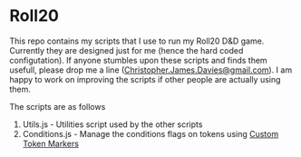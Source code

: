 # Roll20

This repo contains my scripts that I use to run my Roll20 D&D game.
Currently they are designed just for me (hence the hard coded configutation).
If anyone stumbles upon these scripts and finds them usefull, please drop me
a line (Christopher.James.Davies@gmail.com). I am happy to work on improving the
scripts if other people are actually using them.

The scripts are as follows
1. Utils.js - Utilities script used by the other scripts
2. Conditions.js - Manage the conditions flags on tokens using [Custom Token Markers](https://wiki.roll20.net/Custom_Token_Markers)
